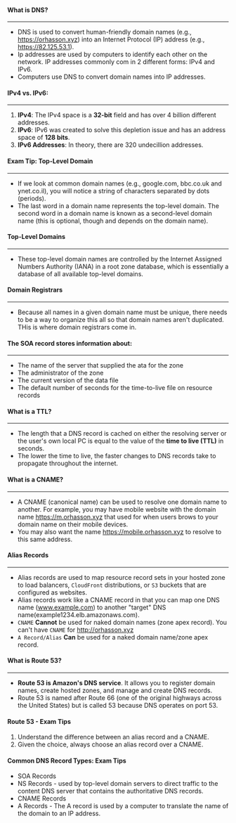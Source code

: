 #### What is DNS?

___

* DNS is used to convert human-friendly domain names (e.g., https://orhasson.xyz) into an Internet Protocol (IP)
  address (e.g., https://82.125.53.1).
* Ip addresses are used by computers to identify each other on the network. IP addresses commonly com in 2 different
  forms: IPv4 and IPv6.
* Computers use DNS to convert domain names into IP addresses.

#### IPv4 vs. IPv6:

___

1. **IPv4**: The IPv4 space is a **32-bit** field and has over 4 billion different addresses.
2. **IPv6**: IPv6 was created to solve this depletion issue and has an address space of **128 bits**.
3. **IPv6 Addresses**: In theory, there are 320 undecillion addresses.

#### Exam Tip: Top-Level Domain

___

* If we look at common domain names (e.g., google.com, bbc.co.uk and ynet.co.il), you will notice a string of characters
  separated by dots (periods).
* The last word in a domain name represents the top-level domain. The second word in a domain name is known as a
  second-level domain name (this is optional, though and depends on the domain name).

#### Top-Level Domains

___

* These top-level domain names are controlled by the Internet Assigned Numbers Authority (IANA) in a root zone database,
  which is essentially a database of all available top-level domains.

#### Domain Registrars

___

* Because all names in a given domain name must be unique, there needs to be a way to organize this all so that domain
  names aren't duplicated. THis is where domain registrars come in.

#### The SOA record stores information about:

___

* The name of the server that supplied the ata for the zone
* The administrator of the zone
* The current version of the data file
* The default number of seconds for the time-to-live file on resource records

#### What is a TTL?

___

* The length that a DNS record is cached on either the resolving server or the user's own local PC is equal to the value
  of the **time to live (TTL)** in seconds.
* The lower the time to live, the faster changes to DNS records take to propagate throughout the internet.

#### What is a CNAME?

___

* A CNAME (canonical name) can be used to resolve one domain name to another. For example, you may have mobile website
  with the domain name https://m.orhasson.xyz that used for when users brows to your domain name on their mobile
  devices.
* You may also want the name https://mobile.orhasson.xyz to resolve to this same address.

#### Alias Records

___

* Alias records are used to map resource record sets in your hosted zone to load balancers, `CloudFront` distributions,
  or `S3` buckets that are configured as websites.
* Alias records work like a CNAME record in that you can map one DNS name (www.example.com) to another "target" DNS
  name(example1234.elb.amazonaws.com).
* `CNAME` **Cannot** be used for naked domain names (zone apex record). You can't have `CNAME` for http://orhasson.xyz
* `A Record/Alias` **Can** be used for a naked domain name/zone apex record.

#### What is Route 53?

___

* **Route 53 is Amazon's DNS service**. It allows you to register domain names, create hosted zones, and manage and
  create DNS records.
* Route 53 is named after Route 66 (one of the original highways across the United States) but is called 53 because DNS
  operates on port 53.

#### Route 53 - Exam Tips

1. Understand the difference between an alias record and a CNAME.
2. Given the choice, always choose an alias record over a CNAME.

#### Common DNS Record Types: Exam Tips

* SOA Records
* NS Records - used by top-level domain servers to direct traffic to the content DNS server that contains the
  authoritative DNS records.
* CNAME Records
* A Records - The A record is used by a computer to translate the name of the domain to an IP address.